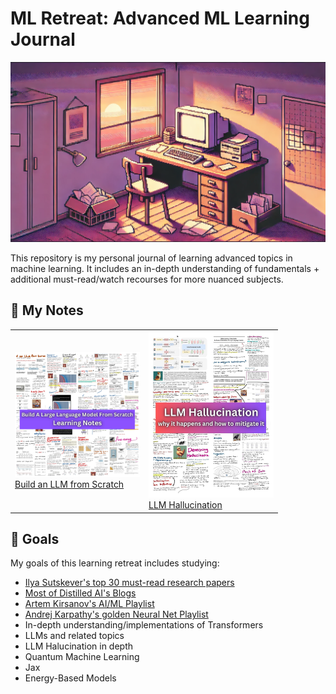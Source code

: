 # ML Retreat: Advanced ML Learning Journal

![header](assets/image.png)

This repository is my personal journal of learning advanced topics in machine learning. It includes an in-depth understanding of fundamentals + additional must-read/watch recourses for more nuanced subjects.

## 📝 My Notes
<table>
  <tr>
    <td>
      <img src="assets/LLM-from-scratch-notes.png" width="200"/>
      <br/>
      <a href="assets/LLM-from-scratch-notes.pdf">Build an LLM from Scratch</a>
    </td>
    <td>
      <img src="assets/LLM-hallucination.jpg" width="200"/>
      <br/>
      <a href="assets/LLM-Hallucination.pdf">LLM Hallucination</a>
    </td>
  </tr>
</table>


## 🎯 Goals

My goals of this learning retreat includes studying: 

- [Ilya Sutskever's top 30 must-read research papers](https://aman.ai/primers/ai/top-30-papers/)
- [Most of Distilled AI's Blogs](https://aman.ai/primers/ai/)
- [Artem Kirsanov's AI/ML Playlist](https://www.youtube.com/playlist?list=PLgtmMKe4spCPsxyMpg-sxf3EcbsFYlzPK)
- [Andrej Karpathy's golden Neural Net Playlist](https://www.youtube.com/playlist?list=PLAqhIrjkxbuWI23v9cThsA9GvCAUhRvKZ)
- In-depth understanding/implementations of Transformers
- LLMs and related topics
- LLM Halucination in depth
- Quantum Machine Learning
- Jax
- Energy-Based Models